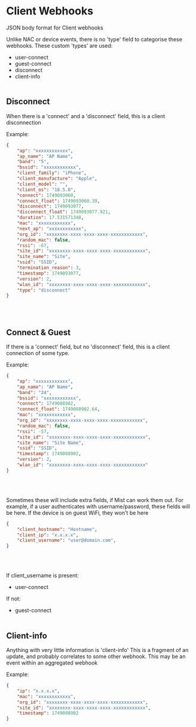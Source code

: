 # Client Webhooks

JSON body format for Client webhooks

Unlike NAC or device events, there is no 'type' field to categorise these webhooks.
These custom 'types' are used:
* user-connect
* guest-connect
* disconnect
* client-info
</br></br>


## Disconnect

When there is a 'connect' and a 'disconnect' field, this is a client disconnection

Example:
```json
{
    "ap": "xxxxxxxxxxxx",
    "ap_name": "AP Name",
    "band": "5",
    "bssid": "xxxxxxxxxxxx",
    "client_family": "iPhone",
    "client_manufacture": "Apple",
    "client_model": "",
    "client_os": "18.5.0",
    "connect": 1749093060,
    "connect_float": 1749093060.39,
    "disconnect": 1749093077,
    "disconnect_float": 1749093077.921,
    "duration": 17.531571348,
    "mac": "xxxxxxxxxxxx",
    "next_ap": "xxxxxxxxxxxx",
    "org_id": "xxxxxxxx-xxxx-xxxx-xxxx-xxxxxxxxxxxx",
    "random_mac": false,
    "rssi": -67,
    "site_id": "xxxxxxxx-xxxx-xxxx-xxxx-xxxxxxxxxxxx",
    "site_name": "Site",
    "ssid": "SSID",
    "termination_reason": 3,
    "timestamp": 1749093077,
    "version": 2,
    "wlan_id": "xxxxxxxx-xxxx-xxxx-xxxx-xxxxxxxxxxxx",
    "type": "disconnect"
}
```
</br></br>




## Connect & Guest

If there is a 'connect' field, but no 'disconnect' field, this is a client connection of some type.

Example:
```json
{
    "ap": "xxxxxxxxxxxx",
    "ap_name": "AP Name",
    "band": "24",
    "bssid": "xxxxxxxxxxxx",
    "connect": 1749088902,
    "connect_float": 1749088902.64,
    "mac": "xxxxxxxxxxxx",
    "org_id": "xxxxxxxx-xxxx-xxxx-xxxx-xxxxxxxxxxxx",
    "random_mac": false,
    "rssi": -57,
    "site_id": "xxxxxxxx-xxxx-xxxx-xxxx-xxxxxxxxxxxx",
    "site_name": "Site Name",
    "ssid": "SSID",
    "timestamp": 1749088902,
    "version": 2,
    "wlan_id": "xxxxxxxx-xxxx-xxxx-xxxx-xxxxxxxxxxxx"
}
```
</br></br>



Sometimes these will include extra fields, if Mist can work them out.
For example, if a user authenticates with username/password, these fields will be here.
If the device is on guest WiFi, they won't be here

```json
{
    "client_hostname": "Hostname",
    "client_ip": "x.x.x.x",
    "client_username": "user@domain.com",
}
```
</br></br>



If client_username is present:
* user-connect

If not:
* guest-connect
</br></br>



## Client-info

Anything with very little information is 'client-info'
This is a fragment of an update, and probably correlates to some other webhook.
This may be an event within an aggregated webhook

Example:
```json
{
    "ip": "x.x.x.x",
    "mac": "xxxxxxxxxxxx",
    "org_id": "xxxxxxxx-xxxx-xxxx-xxxx-xxxxxxxxxxxx",
    "site_id": "xxxxxxxx-xxxx-xxxx-xxxx-xxxxxxxxxxxx",
    "timestamp": 1749088902
}
```

